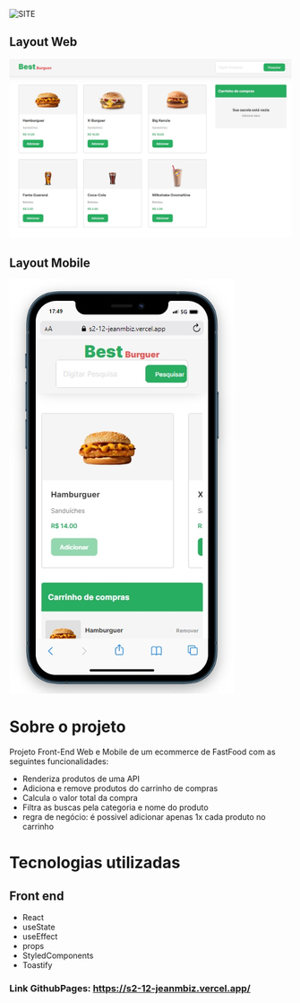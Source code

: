 ![SITE]() 
## Layout Web
![Web 1](/src/assets/bestbrguer-web.jpg)

## Layout Mobile
![Mobile 1](/src/assets/bestbrguer-mobile.jpg)



# Sobre o projeto

Projeto Front-End Web e Mobile de um ecommerce de FastFood com as seguintes funcionalidades:

- Renderiza produtos de uma API
- Adiciona e remove produtos do carrinho de compras
- Calcula o valor total da compra
- Filtra as buscas pela categoria e nome do produto
- regra de negócio: é possivel adicionar apenas 1x cada produto no carrinho


# Tecnologias utilizadas
## Front end
- React
- useState
- useEffect
- props
- StyledComponents
- Toastify

### Link GithubPages: https://s2-12-jeanmbiz.vercel.app/